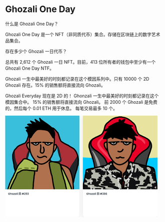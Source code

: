# Ghozali One Day

什么是 Ghozali One Day？

Ghozali One Day 是一个 NFT（非同质代币）集合。存储在区块链上的数字艺术品集合。

存在多少个 Ghozali 一日代币？

总共有 2,612 个 Ghozali 一日 NFT。目前，413 位所有者的钱包中至少有一个 Ghozali One Day NTF。

Ghozali 一生中最美好的时刻都记录在这个模因系列中。只有 10000 个 2D Ghozali 存在。15% 的销售额将直接流向 Ghozali。

Ghozali Everyday 现在是 2D 的！
Ghonzali 一生中最美好的时刻都记录在这个模因集合中。
15% 的销售额将直接流向 Ghozali。
前 2000 个 Ghozali 是免费的，然后每个 0.01 ETH 用于休息。
每笔交易最多 10 个。

![nft](1661417985054.png)
